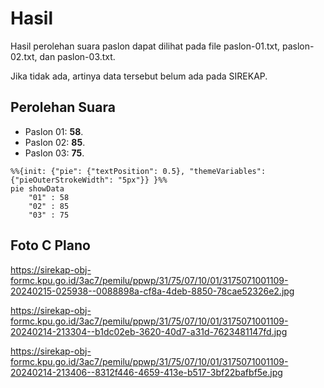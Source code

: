 # Hasil

Hasil perolehan suara paslon dapat dilihat pada file paslon-01.txt, paslon-02.txt, dan paslon-03.txt.

Jika tidak ada, artinya data tersebut belum ada pada SIREKAP.

## Perolehan Suara

 * Paslon 01: **58**.
 * Paslon 02: **85**.
 * Paslon 03: **75**.

```mermaid
%%{init: {"pie": {"textPosition": 0.5}, "themeVariables": {"pieOuterStrokeWidth": "5px"}} }%%
pie showData
    "01" : 58
    "02" : 85
    "03" : 75
```
## Foto C Plano

https://sirekap-obj-formc.kpu.go.id/3ac7/pemilu/ppwp/31/75/07/10/01/3175071001109-20240215-025938--0088898a-cf8a-4deb-8850-78cae52326e2.jpg

https://sirekap-obj-formc.kpu.go.id/3ac7/pemilu/ppwp/31/75/07/10/01/3175071001109-20240214-213304--b1dc02eb-3620-40d7-a31d-7623481147fd.jpg

https://sirekap-obj-formc.kpu.go.id/3ac7/pemilu/ppwp/31/75/07/10/01/3175071001109-20240214-213406--8312f446-4659-413e-b517-3bf22bafbf5e.jpg
